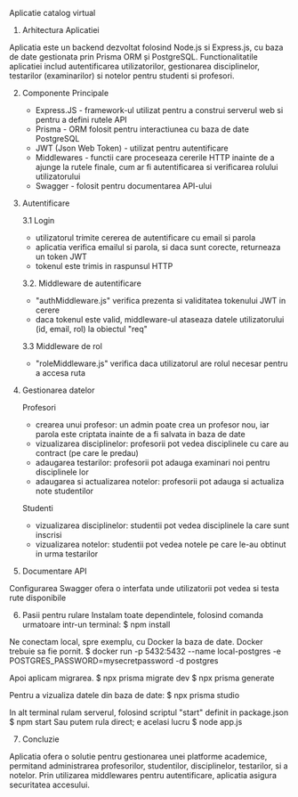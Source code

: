 Aplicatie catalog virtual

1. Arhitectura Aplicatiei

Aplicatia este un backend dezvoltat folosind Node.js si Express.js, cu baza de date gestionata prin Prisma ORM și PostgreSQL. Functionalitatile aplicatiei includ autentificarea utilizatorilor, gestionarea disciplinelor, testarilor (examinarilor) si notelor pentru studenti si profesori.


2. Componente Principale

	- Express.JS - framework-ul utilizat pentru a construi serverul web si pentru a defini rutele API
	- Prisma - ORM folosit pentru interactiunea cu baza de date PostgreSQL
	- JWT (Json Web Token) - utilizat pentru autentificare
	- Middlewares - functii care proceseaza cererile HTTP inainte de a ajunge la rutele finale, cum ar fi autentificarea si verificarea rolului utilizatorului
	- Swagger - folosit pentru documentarea API-ului


3. Autentificare

	3.1 Login
	- utilizatorul trimite cererea de autentificare cu email si parola
	- aplicatia verifica emailul si parola, si daca sunt corecte, returneaza un token JWT
	- tokenul este trimis in raspunsul HTTP

	3.2. Middleware de autentificare
	- "authMiddleware.js" verifica prezenta si validitatea tokenului JWT in cerere
	- daca tokenul este valid, middleware-ul ataseaza datele utilizatorului (id, email, rol) la obiectul "req"

	3.3 Middleware de rol
	- "roleMiddleware.js" verifica daca utilizatorul are rolul necesar pentru a accesa ruta

4. Gestionarea datelor

	Profesori
	- crearea unui profesor: un admin poate crea un profesor nou, iar parola este criptata inainte de a fi salvata in baza de date
	- vizualizarea disciplinelor: profesorii pot vedea disciplinele cu care au contract (pe care le predau)
	- adaugarea testarilor: profesorii pot adauga examinari noi pentru disciplinele lor
	- adaugarea si actualizarea notelor: profesorii pot adauga si actualiza note studentilor

	Studenti
	- vizualizarea disciplinelor: studentii pot vedea disciplinele la care sunt inscrisi
	- vizualizarea notelor: studentii pot vedea notele pe care le-au obtinut in urma testarilor


5. Documentare API

Configurarea Swagger ofera o interfata unde utilizatorii pot vedea si testa rute disponibile


6. Pasii pentru rulare
Instalam toate dependintele, folosind comanda urmatoare intr-un terminal:
$ npm install

Ne conectam local, spre exemplu, cu Docker la baza de date. Docker trebuie sa fie pornit.
$ docker run -p 5432:5432 --name local-postgres -e POSTGRES_PASSWORD=mysecretpassword -d postgres

Apoi aplicam migrarea.
$ npx prisma migrate dev 
$ npx prisma generate

Pentru a vizualiza datele din baza de date:
$ npx prisma studio

In alt terminal rulam serverul, folosind scriptul "start" definit in package.json
$ npm start
Sau putem rula direct; e acelasi lucru
$ node app.js


7. Concluzie

Aplicatia ofera o solutie pentru gestionarea unei platforme academice, permitand administrarea profesorilor, studentilor, disciplinelor, testarilor, si a notelor. Prin utilizarea middlewares pentru autentificare, aplicatia asigura securitatea accesului.

